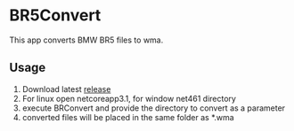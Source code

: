 # BR5Convert
This app converts BMW BR5 files to wma.
## Usage

 1. Download latest [release](https://github.com/theknut/br5convert/releases)
 2. For linux open netcoreapp3.1, for window net461 directory
 3. execute BRConvert and provide the directory to convert as a parameter
 4. converted files will be placed in the same folder as *.wma

